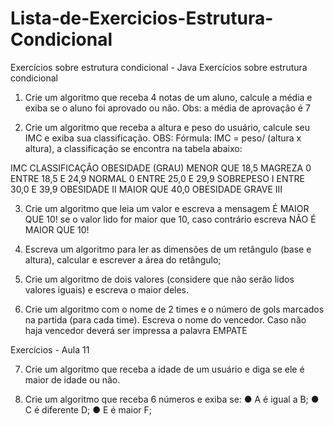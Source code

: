 # Lista-de-Exercicios-Estrutura-Condicional
Exercícios sobre estrutura condicional - Java 
Exercícios sobre estrutura condicional
1. Crie um algoritmo que receba 4 notas de um aluno, calcule a média
e exiba se o aluno foi aprovado ou não.
Obs: a média de aprovação é 7

2. Crie um algoritmo que receba a altura e peso do usuário, calcule seu
IMC e exiba sua classificação.
OBS: Fórmula: IMC = peso/ (altura x altura), a classificação se
encontra na tabela abaixo:

IMC CLASSIFICAÇÃO OBESIDADE (GRAU)
MENOR QUE 18,5 MAGREZA 0
ENTRE 18,5 E 24,9 NORMAL 0
ENTRE 25,0 E 29,9 SOBREPESO I
ENTRE 30,0 E 39,9 OBESIDADE II
MAIOR QUE 40,0 OBESIDADE GRAVE III

3. Crie um algoritmo que leia um valor e escreva a mensagem É MAIOR
QUE 10! se o valor lido for maior que 10, caso contrário escreva NÃO É
MAIOR QUE 10!

4. Escreva um algoritmo para ler as dimensões de um retângulo (base
e altura), calcular e escrever a área do retângulo;

5. Crie um algoritmo de dois valores (considere que não serão lidos
valores iguais) e escreva o maior deles.

6. Crie um algoritmo com o nome de 2 times e o número de gols
marcados na partida (para cada time). Escreva o nome do vencedor.
Caso não haja vencedor deverá ser impressa a palavra EMPATE

Exercícios - Aula 11

7. Crie um algoritmo que receba a idade de um usuário e diga se ele é
maior de idade ou não.

8. Crie um algoritmo que receba 6 números e exiba se:
● A é igual a B;
● C é diferente D;
● E é maior F;

